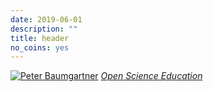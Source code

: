 ```yaml
---
date: 2019-06-01
description: ""
title: header
no_coins: yes
---
```


<a href="/"><img src="https://s.gravatar.com/avatar/79caee83cb792566a70ad95f6121a733?s=256" alt="Peter Baumgartner" /></a>
<i><a href="/">Open Science Education</a></i>

